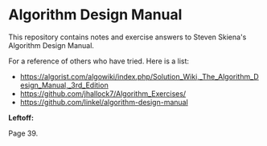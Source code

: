 # Algorithm Design Manual

This repository contains notes and exercise answers to Steven Skiena's Algorithm
Design Manual.

For a reference of others who have tried. Here is a list:

- https://algorist.com/algowiki/index.php/Solution_Wiki,_The_Algorithm_Design_Manual,_3rd_Edition
- https://github.com/jhallock7/Algorithm_Exercises/
- https://github.com/linkel/algorithm-design-manual

**Leftoff:**

Page 39.
